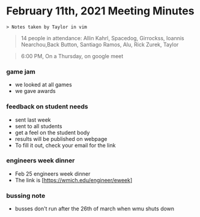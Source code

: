 # February 11th, 2021 Meeting Minutes
    > Notes taken by Taylor in vim

> 14 people in attendance: Allin Kahrl, Spacedog, Girrockss, Ioannis Nearchou,Back Button, Santiago Ramos, Alu, Rick Zurek, Taylor

> 6:00 PM, On a Thursday, on google meet

### game jam
* we looked at all games
* we gave awards

### feedback on student needs
* sent last week
* sent to all students
* get a feel on the student body
* results will be published on webpage
* To fill it out, check your email for the link

### engineers week dinner
* Feb 25 engineers week dinner
* The link is [https://wmich.edu/engineer/eweek]

### bussing note
* busses don't run after the 26th of march when wmu shuts down
